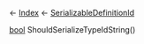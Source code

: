 ← [Index](Api-Index) ← [SerializableDefinitionId](VRage.ObjectBuilders.SerializableDefinitionId)

[bool](System.Boolean) ShouldSerializeTypeIdString()